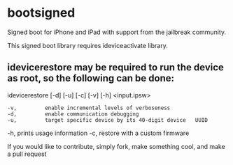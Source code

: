 bootsigned
==========

Signed boot for iPhone and iPad with support from the jailbreak community. 

This signed boot library requires ideviceactivate library.

## idevicerestore may be required to run the device as root, so the following can be done:

idevicerestore [-d] [-u] [-c] [-v] [-h] <input.ipsw>

	-v, 		enable incremental levels of verboseness  
	-d, 		enable communication debugging
 	-u, 		target specific device by its 40-digit device 	UUID
  -h, 		prints usage information
  -c, 		restore with a custom firmware
  
  

If you would like to contribute, simply fork, make something cool, and make a pull request
